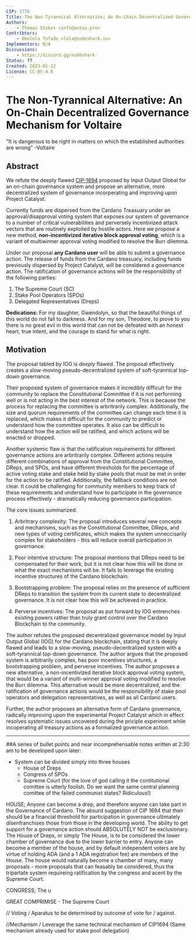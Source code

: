 ```yaml
---
CIP: 1776
Title: The Non-Tyrannical Alternative; An On-Chain Decentralized Governance Mechanism for Voltaire
Authors:
    - Thomas Stokes <info@eutxo.pro>
Contribtors:
    - Omolola Tofade <lola@nodeshark.io>
Implementors: N/A
Discussions:
    - https://discord.gg/nodeshark
Status: ??
Created: 2023-01-22
License: CC-BY-4.0
---
```


# The Non-Tyrannical Alternative: An On-Chain Decentralized Governance Mechanism for Voltaire
"It is dangerous to be right in matters on which the established authorities are wrong" 
-Voltaire

## Abstract
We refute the deeply flawed [CIP-1694](https://github.com/JaredCorduan/CIPs/edit/voltaire-v1/CIP-1694/README.md) proposed by Input Output Global for an on-chain governance system and propose an alternative, more decentralized system of governance incorperating and improving upon Project Catalyst.

Currently funds are dispersed from the Cardano Treasuary under an approval/disapproval voting system that exposes our system of governance to a number of critical vulnerabilities and perversely incentivized attack vectors that are routinely exploited by hostile actors. Here we propose a new method, **non-incentivized iterative block approval voting**, which is a variant of multiwinner approval voting modified to resolve the Burr dilemma.

Under our proposal **any Cardano user** will be able to submit a governance action. The release of funds from the Cardano treasuary, including funds previously dispersed by Project Catalyst, will be considered a governance action. The ratification of governance actions will be the responsibility of the following parties:

1. The Supreme Court (SC)
2. Stake Pool Operators (SPOs)
3. Delegated Representatives (Dreps)

**Dedications:** For my daughter, Gwendolyn, so that the beautiful things of this world do not fall to darkness. And for my son, Theodore, to prove to you there is no great evil in this world that can not be defeated with an honest heart, true intent, and the courage to stand for what is right.

## Motivation
The proposal tabled by IOG is *deeply* flawed. The proposal effectively creates a slow-moving pseudo-decentralized system of soft-tyrannical top-down governance. 

Their proposed system of governance makes it incredibly difficult for the community to replace the Constitutional Committee if it is not performing well or is not acting in the best interest of the network. This is because the process for replacing the committee is arbritrarily complex. Additionally, the size and quorum requirements of the committee can change each time it is replaced, which makes it difficult for the community to predict or understand how the committee operates. It also can be difficult to understand how the action will be ratified, and which actions will be enacted or dropped.

Another systemic flaw is that the ratification requirements for different governance actions are arbritrarily complex. Different actions require different combinations of approval from the Constitutional Committee, DReps, and SPOs, and have different thresholds for the percentage of active voting stake and stake held by stake pools that must be met in order for the action to be ratified. Additionally, the fallback conditions are not clear. It could be challenging for community members to keep track of these requirements and understand how to participate in the governance process effectively - dramatically reducing governance participation. 

The core issues summarized:

1. Arbritrary complexity: The proposal introduces several new concepts and mechanisms, such as the Constitutional Committee, DReps, and new types of voting certificates, which makes the system unneccisarily complex for stakeholders - this will reduce overall participation in governance.

2. Poor intentive structure: The proposal mentions that DReps need to be compensated for their work, but it is not clear how this will be done or what the exact mechanisms will be. It fails to leverage the existing incentive structures of the Cardano blockchain. 

3. Bootstrapping problem: The proposal relies on the presence of sufficient DReps to transition the system from its current state to decentralized governance. It is not clear how this will be achieved in practice.

4. Perverse incentives: The proposal as put forward by IOG entrenches existing powers rather than truly grant control over the Cardano Blockchain to the community. 

The author refutes the proposed decentralized governance model by Input Output Global (IOG) for the Cardano blockchain, stating that it is deeply flawed and leads to a slow-moving, pseudo-decentralized system with a soft-tyrannical top-down governance. The author argues that the proposed system is arbitrarily complex, has poor incentives structures, a bootstrapping problem, and perverse incentives. The author proposes a new alternative, a non-incentivized iterative block approval voting system, that would be a variant of multi-winner approval voting modified to resolve the Burr dilemma. This alternative would be more decentralized, and the ratification of governance actions would be the responsibility of stake pool operators and delegation representatives, as well as all Cardano users. 

Further, the author proposes an alternative form of Cardano governance, radically improving upon the experimental Project Catalyst which in effect resolves systematic issues uncovered during the priciple experiment while incoperating all treasury actions as a formalized governance action. 

----
##A series of bullet points and near incomprehensable notes written at 2:30 am to be developed upon later:

- System can be divided simply into three houses
    - House of Dreps 
    - Congress of SPOs 
    - Supreme Court
        (for the love of god calling it the contitutional comittee is utterly foolish. Do we want the same central planning comittee of the failed communist states? Ridiculous!)
        
HOUSE;
Anyone can become a drep, and therefore anyone can take part in the Governance of Cardano. The absurd suggestion of CIP 1694 that their should be a financial threshold for participation in governance ultimately disenfranchises those from those in the developing world. The ability to get support for a governance action should ABSOLUTELY NOT be exclusionary. The House of Dreps, or simply The House, is to be considered the lower chamber of governance due to the lower barrier to entry. Anyone can become a member of the house, and by default independent voters are by virtue of holding ADA (and a 1 ADA registration fee) are members of the House. The house would naturally become a chamber of many, many proposals - more proposals that can feasably be considered, thus the tripartate system requireing ratification by the congress and acent by the Supreme Court. 

CONGRESS; 
The u

GREAT COMPRIMISE - The Supreme Court

// Voting /
Aparatus to be determined by outcome of vote for / against.

//Mechanism /
Leverage the same technical mechanism of CIP1694 (Same mechanism already used for stake pool delegation)



